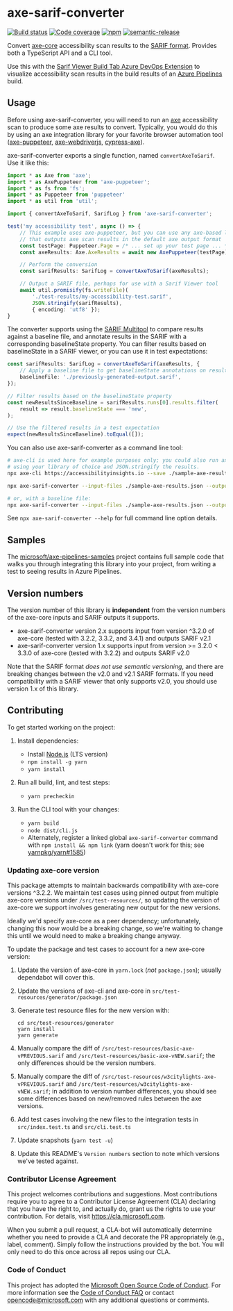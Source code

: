 <!--
Copyright (c) Microsoft Corporation. All rights reserved.
Licensed under the MIT License.
-->

# axe-sarif-converter

[![Build status](https://dev.azure.com/accessibility-insights/axe-sarif-converter/_apis/build/status/Microsoft.axe-sarif-converter%20-%20CI?branchName=master)](https://dev.azure.com/accessibility-insights/axe-sarif-converter/_build/latest?definitionId=20&branchName=master)
[![Code coverage](https://img.shields.io/azure-devops/coverage/accessibility-insights/axe-sarif-converter/20.svg)](https://dev.azure.com/accessibility-insights/axe-sarif-converter/_build/latest?definitionId=20&branchName=master)
[![npm](https://img.shields.io/npm/v/axe-sarif-converter.svg)](https://www.npmjs.com/package/axe-sarif-converter)
[![semantic-release](https://img.shields.io/badge/%20%20%F0%9F%93%A6%F0%9F%9A%80-semantic--release-e10079.svg)](https://github.com/semantic-release/semantic-release)

Convert [axe-core](https://github.com/dequelabs/axe-core) accessibility scan results to the [SARIF format](http://sarifweb.azurewebsites.net/). Provides both a TypeScript API and a CLI tool.

Use this with the [Sarif Viewer Build Tab Azure DevOps Extension](https://marketplace.visualstudio.com/items?itemName=sariftools.sarif-viewer-build-tab) to visualize accessibility scan results in the build results of an [Azure Pipelines](https://azure.microsoft.com/en-us/services/devops/pipelines/) build.

## Usage

Before using axe-sarif-converter, you will need to run an [axe](https://github.com/dequelabs/axe-core) accessibility scan to produce some axe results to convert. Typically, you would do this by using an axe integration library for your favorite browser automation tool ([axe-puppeteer](https://github.com/dequelabs/axe-puppeteer), [axe-webdriverjs](https://github.com/dequelabs/axe-webdriverjs), [cypress-axe](https://github.com/avanslaars/cypress-axe)).

axe-sarif-converter exports a single function, named `convertAxeToSarif`. Use it like this:

```ts
import * as Axe from 'axe';
import * as AxePuppeteer from 'axe-puppeteer';
import * as fs from 'fs';
import * as Puppeteer from 'puppeteer'
import * as util from 'util';

import { convertAxeToSarif, SarifLog } from 'axe-sarif-converter';

test('my accessibility test', async () => {
    // This example uses axe-puppeteer, but you can use any axe-based library
    // that outputs axe scan results in the default axe output format
    const testPage: Puppeteer.Page = /* ... set up your test page ... */;
    const axeResults: Axe.AxeResults = await new AxePuppeteer(testPage).analyze();

    // Perform the conversion
    const sarifResults: SarifLog = convertAxeToSarif(axeResults);

    // Output a SARIF file, perhaps for use with a Sarif Viewer tool
    await util.promisify(fs.writeFile)(
        './test-results/my-accessibility-test.sarif',
        JSON.stringify(sarifResults),
        { encoding: 'utf8' });
}
```

The converter supports using the [SARIF Multitool](https://github.com/microsoft/sarif-sdk)
to compare results against a baseline file, and annotate results in the SARIF
with a corresponding baselineState property. You can filter results based on
baselineState in a SARIF viewer, or you can use it in test expectations:

```ts
const sarifResults: SarifLog = convertAxeToSarif(axeResults, {
    // Apply a baseline file to get baselineState annotations on results
    baselineFile: './previously-generated-output.sarif',
});

// Filter results based on the baselineState property
const newResultsSinceBaseline = sarifResults.runs[0].results.filter(
    result => result.baselineState === 'new',
);

// Use the filtered results in a test expectation
expect(newResultsSinceBaseline).toEqual([]);
```

You can also use axe-sarif-converter as a command line tool:

```bash
# axe-cli is used here for example purposes only; you could also run axe-core
# using your library of choice and JSON.stringify the results.
npx axe-cli https://accessibilityinsights.io --save ./sample-axe-results.json

npx axe-sarif-converter --input-files ./sample-axe-results.json --output-file ./sample-axe-results.sarif

# or, with a baseline file:
npx axe-sarif-converter --input-files ./sample-axe-results.json --output-file ./sample-axe-results.sarif --baseline-file ./baseline.sarif
```

See `npx axe-sarif-converter --help` for full command line option details.

## Samples

The [microsoft/axe-pipelines-samples](https://github.com/microsoft/axe-pipelines-samples) project contains full sample code that walks you through integrating this library into your project, from writing a test to seeing results in Azure Pipelines.

## Version numbers

The version number of this library is **independent** from the version numbers of the axe-core inputs and SARIF outputs it supports.

-   axe-sarif-converter version 2.x supports input from version ^3.2.0 of axe-core (tested with 3.2.2, 3.3.2, and 3.4.1) and outputs SARIF v2.1
-   axe-sarif-converter version 1.x supports input from version >= 3.2.0 < 3.3.0 of axe-core (tested with 3.2.2) and outputs SARIF v2.0

Note that the SARIF format _does not use semantic versioning_, and there are breaking changes between the v2.0 and v2.1 SARIF formats. If you need compatibility with a SARIF viewer that only supports v2.0, you should use version 1.x of this library.

## Contributing

To get started working on the project:

1. Install dependencies:

    - Install [Node.js](https://nodejs.org/en/download/) (LTS version)
    - `npm install -g yarn`
    - `yarn install`

1. Run all build, lint, and test steps:

    - `yarn precheckin`

1. Run the CLI tool with your changes:

    - `yarn build`
    - `node dist/cli.js`
    - Alternately, register a linked global `axe-sarif-converter` command with `npm install && npm link` (yarn doesn't work for this; see [yarnpkg/yarn#1585](https://github.com/yarnpkg/yarn/issues/1585))

### Updating axe-core version

This package attempts to maintain backwards compatibility with axe-core versions ^3.2.2. We maintain
test cases using pinned output from multiple axe-core versions under `/src/test-resources/`, so updating
the version of axe-core we support involves generating new output for the new versions.

Ideally we'd specify axe-core as a peer dependency; unfortunately, changing this now would be a breaking
change, so we're waiting to change this until we would need to make a breaking change anyway.

To update the package and test cases to account for a new axe-core version:

1. Update the version of axe-core in `yarn.lock` (_not_ `package.json`); usually dependabot will cover this.
1. Update the versions of axe-cli and axe-core in `src/test-resources/generator/package.json`
1. Generate test resource files for the new version with:

    ```
    cd src/test-resources/generator
    yarn install
    yarn generate
    ```

1. Manually compare the diff of `/src/test-resources/basic-axe-vPREVIOUS.sarif` and `/src/test-resources/basic-axe-vNEW.sarif`; the only differences should be the version numbers.
1. Manually compare the diff of `/src/test-resources/w3citylights-axe-vPREVIOUS.sarif` and `/src/test-resources/w3citylights-axe-vNEW.sarif`; in addition to version number differences, you should see some differences based on new/removed rules between the axe versions.
1. Add test cases involving the new files to the integration tests in `src/index.test.ts` and `src/cli.test.ts`
1. Update snapshots (`yarn test -u`)
1. Update this README's `Version numbers` section to note which versions we've tested against.

### Contributor License Agreement

This project welcomes contributions and suggestions. Most contributions require you to agree to a
Contributor License Agreement (CLA) declaring that you have the right to, and actually do, grant us
the rights to use your contribution. For details, visit https://cla.microsoft.com.

When you submit a pull request, a CLA-bot will automatically determine whether you need to provide
a CLA and decorate the PR appropriately (e.g., label, comment). Simply follow the instructions
provided by the bot. You will only need to do this once across all repos using our CLA.

### Code of Conduct

This project has adopted the [Microsoft Open Source Code of Conduct](https://opensource.microsoft.com/codeofconduct/).
For more information see the [Code of Conduct FAQ](https://opensource.microsoft.com/codeofconduct/faq/) or
contact [opencode@microsoft.com](mailto:opencode@microsoft.com) with any additional questions or comments.
